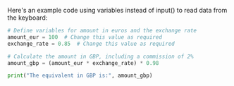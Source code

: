 Here's an example code using variables instead of input() to read data from the keyboard:

```python
# Define variables for amount in euros and the exchange rate
amount_eur = 100  # Change this value as required
exchange_rate = 0.85  # Change this value as required

# Calculate the amount in GBP, including a commission of 2%
amount_gbp = (amount_eur * exchange_rate) * 0.98

print("The equivalent in GBP is:", amount_gbp)
```